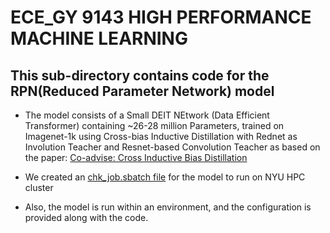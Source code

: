 # ECE_GY 9143 HIGH PERFORMANCE MACHINE LEARNING 

## This sub-directory contains code for the RPN(Reduced Parameter Network) model

- The model consists of a Small DEIT NEtwork (Data Efficient Transformer) containing ~26-28 million Parameters, trained on Imagenet-1k using Cross-bias Inductive Distillation with Rednet as Involution Teacher and Resnet-based Convolution Teacher as based on the paper: [Co-advise: Cross Inductive Bias Distillation](https://openaccess.thecvf.com/content/CVPR2022/papers/Ren_Co-Advise_Cross_Inductive_Bias_Distillation_CVPR_2022_paper.pdf)

- We created an [chk_job.sbatch file](https://github.com/ayush1399/ECEGY-9143_High-Performance-Machine-Learning_Capstone-Project/blob/dev/models/RPN/chk_job.sbatch) for the model to run on NYU HPC cluster 

- Also, the model is run within an environment, and the configuration is provided along with the code.

